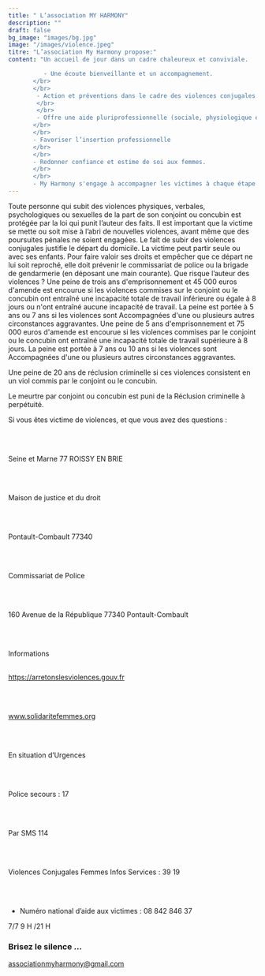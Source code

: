 ```yaml
---
title: " L’association MY HARMONY"
description: ""
draft: false
bg_image: "images/bg.jpg"
image: "/images/violence.jpeg"
titre: "L’association My Harmony propose:"
content: "Un accueil de jour dans un cadre chaleureux et conviviale.

          - Une écoute bienveillante et un accompagnement.
       </br>
       </br>
        - Action et préventions dans le cadre des violences conjugales.
        </br>
        </br>
        - Offre une aide pluriprofessionnelle (sociale, physiologique et juridiques)
       </br>
       </br>
       - Favoriser l’insertion professionnelle
       </br>
       </br>
       - Redonner confiance et estime de soi aux femmes.
       </br>
       </br>
       - My Harmony s'engage à accompagner les victimes à chaque étape de leur reconstruction jusqu’au regain d’autonomie."
---
```

Toute personne qui subit des violences physiques, verbales, psychologiques ou sexuelles de la part de son conjoint ou concubin est protégée par la loi qui punit l’auteur des faits.
Il est important que la victime se mette ou soit mise à l’abri de nouvelles violences, avant même que des poursuites pénales ne soient engagées.
Le fait de subir des violences conjugales justifie le départ du domicile.
La victime peut partir seule ou avec ses enfants.
 Pour faire valoir ses droits et empêcher que ce départ ne lui soit reproché, elle doit prévenir le commissariat de police ou la brigade de gendarmerie (en déposant une main courante).
Que risque l’auteur des violences ?
  Une peine de trois ans d'emprisonnement et 45 000 euros d'amende est encourue si les violences commises sur le conjoint ou le concubin ont entraîné une incapacité totale de travail inférieure ou égale à 8 jours ou n'ont entraîné aucune incapacité de travail.
La peine est portée à 5 ans ou 7 ans si les violences sont
 Accompagnées d'une ou plusieurs autres circonstances aggravantes.
 Une peine de 5 ans d'emprisonnement et 75 000 euros d'amende est encourue si les violences commises par le conjoint ou le concubin ont entraîné une incapacité totale de travail supérieure à 8 jours.
La peine est portée à 7 ans ou 10 ans si les violences sont Accompagnées d'une ou plusieurs autres circonstances aggravantes.

Une peine de 20 ans de réclusion criminelle si ces violences consistent en un viol commis par le conjoint ou le concubin.

Le meurtre par conjoint ou concubin est puni de la
 Réclusion criminelle à perpétuité.

Si vous êtes victime de violences, et que vous avez des questions :

</br>
</br>

Seine et Marne 77  ROISSY EN BRIE

</br>
</br>

Maison de justice et du droit

</br>
</br>

Pontault-Combault 77340

</br>
</br>

Commissariat de Police

</br>
</br>

160 Avenue de la République 77340 Pontault-Combault

</br>
</br>

Informations
</br>
</br>


https://arretonslesviolences.gouv.fr

</br>
</br>

www.solidaritefemmes.org

</br>
</br>

En situation d’Urgences

</br>
</br>

Police secours : 17

</br>
</br>

Par SMS 114

</br>
</br>

Violences Conjugales Femmes Infos Services : 39 19

</br>
</br>

* Numéro national d’aide aux victimes : 08 842 846 37        

7/7 9 H /21 H


### Brisez le silence ...

associationmyharmony@gmail.com
